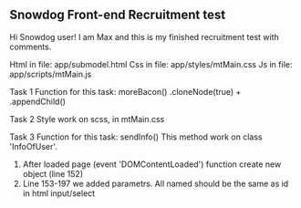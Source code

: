 ## Snowdog Front-end Recruitment test

Hi Snowdog user! I am Max and this is my finished recruitment test with comments. 

Html in file: app/submodel.html
Css in file: app/styles/mtMain.css
Js in file: app/scripts/mtMain.js

Task 1
Function for this task: moreBacon()
.cloneNode(true) + .appendChild()

Task 2 
Style work on scss, in mtMain.css 

Task 3 
Function for this task: sendInfo()
This method work on class 'InfoOfUser'.
1) After loaded page (event 'DOMContentLoaded') function create new object (line 152)
2) Line 153-197 we added parametrs. All named should be the same as id in html input/select
